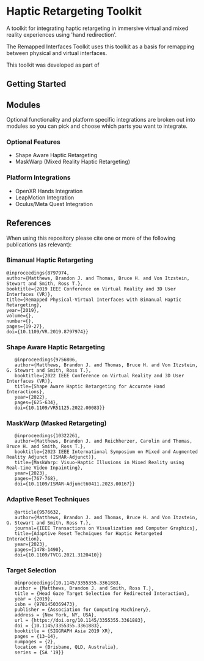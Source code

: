 # Haptic Retargeting Toolkit

A toolkit for integrating haptic retargeting in immersive virtual and mixed reality experiences using 'hand redirection'.

The Remapped Interfaces Toolkit uses this toolkit as a basis for remapping between physical and virtual interfaces.

This toolkit was developed as part of 
## Getting Started



## Modules
Optional functionality and platform specific integrations are broken out into modules so you can pick and choose which parts you want to integrate. 

### Optional Features
- Shape Aware Haptic Retargeting
- MaskWarp (Mixed Reality Haptic Retargeting)

### Platform Integrations
 - OpenXR Hands Integration
 - LeapMotion Integration
 - Oculus/Meta Quest Integration

## References
When using this repository please cite one or more of the following publications (as relevant):

### Bimanual Haptic Retargeting
```
@inproceedings{8797974,
author={Matthews, Brandon J. and Thomas, Bruce H. and Von Itzstein, Stewart and Smith, Ross T.},
booktitle={2019 IEEE Conference on Virtual Reality and 3D User Interfaces (VR)}, 
title={Remapped Physical-Virtual Interfaces with Bimanual Haptic Retargeting}, 
year={2019},
volume={},
number={},
pages={19-27},
doi={10.1109/VR.2019.8797974}}
```

### Shape Aware Haptic Retargeting
 ```
    @inproceedings{9756806,
    author={Matthews, Brandon J. and Thomas, Bruce H. and Von Itzstein, G. Stewart and Smith, Ross T.},
    booktitle={2022 IEEE Conference on Virtual Reality and 3D User Interfaces (VR)}, 
    title={Shape Aware Haptic Retargeting for Accurate Hand Interactions}, 
    year={2022},
    pages={625-634},
    doi={10.1109/VR51125.2022.00083}}
 ```
 
### MaskWarp (Masked Retargeting)
 ```
    @inproceedings{10322261,
    author={Matthews, Brandon J. and Reichherzer, Carolin and Thomas, Bruce H. and Smith, Ross T.},
    booktitle={2023 IEEE International Symposium on Mixed and Augmented Reality Adjunct (ISMAR-Adjunct)}, 
    title={MaskWarp: Visuo-Haptic Illusions in Mixed Reality using Real-time Video Inpainting}, 
    year={2023},
    pages={767-768},
    doi={10.1109/ISMAR-Adjunct60411.2023.00167}}
```

### Adaptive Reset Techniques
 ```
    @article{9576632,
    author={Matthews, Brandon J. and Thomas, Bruce H. and Von Itzstein, G. Stewart and Smith, Ross T.},
    journal={IEEE Transactions on Visualization and Computer Graphics}, 
    title={Adaptive Reset Techniques for Haptic Retargeted Interaction}, 
    year={2023},
    pages={1478-1490},
    doi={10.1109/TVCG.2021.3120410}}
```

### Target Selection
 ```
    @inproceedings{10.1145/3355355.3361883,
    author = {Matthews, Brandon J. and Smith, Ross T.},
    title = {Head Gaze Target Selection for Redirected Interaction},
    year = {2019},
    isbn = {9781450369473},
    publisher = {Association for Computing Machinery},
    address = {New York, NY, USA},
    url = {https://doi.org/10.1145/3355355.3361883},
    doi = {10.1145/3355355.3361883},
    booktitle = {SIGGRAPH Asia 2019 XR},
    pages = {13–14},
    numpages = {2},
    location = {Brisbane, QLD, Australia},
    series = {SA '19}}
```

